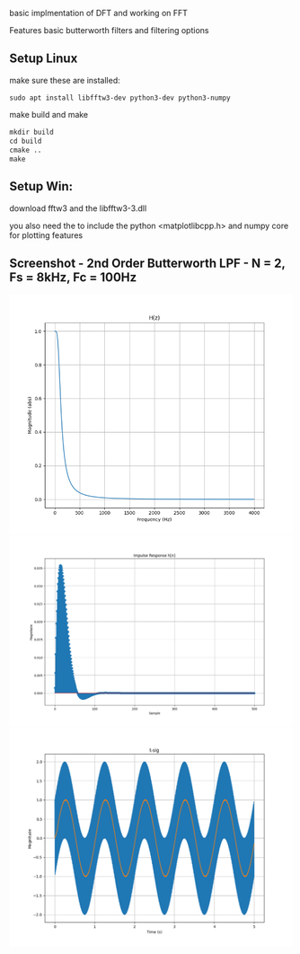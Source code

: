 basic implmentation of DFT and working on FFT

Features basic butterworth filters and filtering options

## Setup Linux 
make sure these are installed: 

```
sudo apt install libfftw3-dev python3-dev python3-numpy
```

make build and make 
```
mkdir build
cd build
cmake ..
make
```

## Setup Win: 

download fftw3 and the libfftw3-3.dll 

you also need the to include the python <matplotlibcpp.h> and numpy core for plotting features 

## Screenshot - 2nd Order Butterworth LPF - N = 2, Fs = 8kHz, Fc = 100Hz
![Transfer Function](pictures/Figure_0.png)
![Impulse Response](pictures/Figure_1.png)
![Filter Result of 1Hz + 100Hz Sine](pictures/Figure_2.png)
